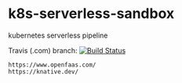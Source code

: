 # k8s-serverless-sandbox
kubernetes serverless  pipeline

Travis (.com) branch:
[![Build Status](https://travis-ci.com/githubfoam/k8s-serverless-sandbox.svg?branch=master)](https://travis-ci.com/githubfoam/k8s-serverless-sandbox)  


~~~~
https://www.openfaas.com/
https://knative.dev/
~~~~
